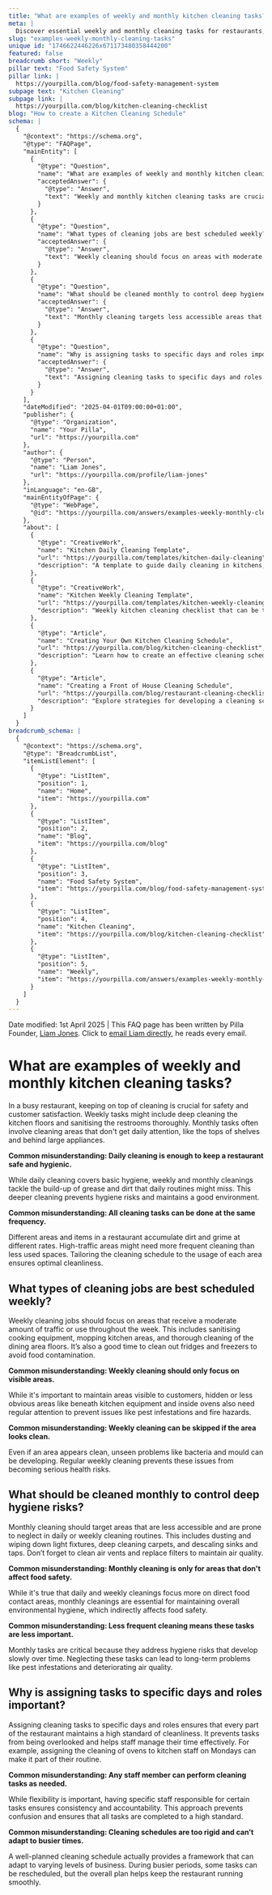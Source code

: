 ```yaml
---
title: "What are examples of weekly and monthly kitchen cleaning tasks?"
meta: |
  Discover essential weekly and monthly cleaning tasks for restaurants, including deep cleaning floors and sanitising less accessible areas to maintain hygiene.
slug: "examples-weekly-monthly-cleaning-tasks"
unique id: "1746622446226x671173480358444200"
featured: false
breadcrumb short: "Weekly"
pillar text: "Food Safety System"
pillar link: |
  https://yourpilla.com/blog/food-safety-management-system
subpage text: "Kitchen Cleaning"
subpage link: |
  https://yourpilla.com/blog/kitchen-cleaning-checklist
blog: "How to create a Kitchen Cleaning Schedule"
schema: |
  {
    "@context": "https://schema.org",
    "@type": "FAQPage",
    "mainEntity": [
      {
        "@type": "Question",
        "name": "What are examples of weekly and monthly kitchen cleaning tasks?",
        "acceptedAnswer": {
          "@type": "Answer",
          "text": "Weekly and monthly kitchen cleaning tasks are crucial in a busy restaurant to maintain safety and customer satisfaction. Weekly tasks include deep cleaning the kitchen floors and sanitising restrooms thoroughly. Monthly cleaning involves attending to less frequently cleaned areas, such as the tops of shelves and behind large appliances, tackling any build-up of grease and dirt. Tailoring the cleaning frequency based on the usage and traffic of each area ensures a hygienic environment."
        }
      },
      {
        "@type": "Question",
        "name": "What types of cleaning jobs are best scheduled weekly?",
        "acceptedAnswer": {
          "@type": "Answer",
          "text": "Weekly cleaning should focus on areas with moderate traffic or use, such as sanitising cooking equipment, mopping kitchen areas, and thorough cleaning of dining area floors. It is also advisable to clean out fridges and freezers weekly to prevent food contamination. Ensuring that hidden or less obvious areas like beneath kitchen equipment and inside ovens are regularly cleaned prevents pest infestations and fire hazards."
        }
      },
      {
        "@type": "Question",
        "name": "What should be cleaned monthly to control deep hygiene risks?",
        "acceptedAnswer": {
          "@type": "Answer",
          "text": "Monthly cleaning targets less accessible areas that are prone to neglect, like light fixtures, carpets, sinks, and taps. Don't overlook the importance of cleaning air vents and replacing filters to maintain air quality. Undertaking these tasks monthly addresses hygiene risks that develop over time and ensures a healthy environment."
        }
      },
      {
        "@type": "Question",
        "name": "Why is assigning tasks to specific days and roles important in maintaining restaurant cleanliness?",
        "acceptedAnswer": {
          "@type": "Answer",
          "text": "Assigning cleaning tasks to specific days and roles vitalises maintaining consistent cleanliness standards in a restaurant. It helps prevent tasks from being overlooked and aids staff in managing their time efficiently. This specification fosters consistency and accountability, preventing confusion and upholding high cleaning standards, and can adapt to varying business levels."
        }
      }
    ],
    "dateModified": "2025-04-01T09:00:00+01:00",
    "publisher": {
      "@type": "Organization",
      "name": "Your Pilla",
      "url": "https://yourpilla.com"
    },
    "author": {
      "@type": "Person",
      "name": "Liam Jones",
      "url": "https://yourpilla.com/profile/liam-jones"
    },
    "inLanguage": "en-GB",
    "mainEntityOfPage": {
      "@type": "WebPage",
      "@id": "https://yourpilla.com/answers/examples-weekly-monthly-cleaning-tasks"
    },
    "about": [
      {
        "@type": "CreativeWork",
        "name": "Kitchen Daily Cleaning Template",
        "url": "https://yourpilla.com/templates/kitchen-daily-cleaning",
        "description": "A template to guide daily cleaning in kitchens, customisable per site for optimal cleanliness."
      },
      {
        "@type": "CreativeWork",
        "name": "Kitchen Weekly Cleaning Template",
        "url": "https://yourpilla.com/templates/kitchen-weekly-cleaning",
        "description": "Weekly kitchen cleaning checklist that can be tailored based on specific site requirements."
      },
      {
        "@type": "Article",
        "name": "Creating Your Own Kitchen Cleaning Schedule",
        "url": "https://yourpilla.com/blog/kitchen-cleaning-checklist",
        "description": "Learn how to create an effective cleaning schedule for your kitchen with this comprehensive guide."
      },
      {
        "@type": "Article",
        "name": "Creating a Front of House Cleaning Schedule",
        "url": "https://yourpilla.com/blog/restaurant-cleaning-checklists",
        "description": "Explore strategies for developing a cleaning schedule for the front of the house in a restaurant."
      }
    ]
  }
breadcrumb_schema: |
  {
    "@context": "https://schema.org",
    "@type": "BreadcrumbList",
    "itemListElement": [
      {
        "@type": "ListItem",
        "position": 1,
        "name": "Home",
        "item": "https://yourpilla.com"
      },
      {
        "@type": "ListItem",
        "position": 2,
        "name": "Blog",
        "item": "https://yourpilla.com/blog"
      },
      {
        "@type": "ListItem",
        "position": 3,
        "name": "Food Safety System",
        "item": "https://yourpilla.com/blog/food-safety-management-system"
      },
      {
        "@type": "ListItem",
        "position": 4,
        "name": "Kitchen Cleaning",
        "item": "https://yourpilla.com/blog/kitchen-cleaning-checklist"
      },
      {
        "@type": "ListItem",
        "position": 5,
        "name": "Weekly",
        "item": "https://yourpilla.com/answers/examples-weekly-monthly-cleaning-tasks"
      }
    ]
  }
---
```


Date modified: 1st April 2025 | This FAQ page has been written by Pilla Founder, [Liam Jones](https://yourpilla.com/profile/liam-jones). Click to [email Liam directly](https://mailto:liam@yourpilla.com), he reads every email.

# What are examples of weekly and monthly kitchen cleaning tasks?

In a busy restaurant, keeping on top of cleaning is crucial for safety and customer satisfaction. Weekly tasks might include deep cleaning the kitchen floors and sanitising the restrooms thoroughly. Monthly tasks often involve cleaning areas that don't get daily attention, like the tops of shelves and behind large appliances.

**Common misunderstanding: Daily cleaning is enough to keep a restaurant safe and hygienic.**

While daily cleaning covers basic hygiene, weekly and monthly cleanings tackle the build-up of grease and dirt that daily routines might miss. This deeper cleaning prevents hygiene risks and maintains a good environment.

**Common misunderstanding: All cleaning tasks can be done at the same frequency.**

Different areas and items in a restaurant accumulate dirt and grime at different rates. High-traffic areas might need more frequent cleaning than less used spaces. Tailoring the cleaning schedule to the usage of each area ensures optimal cleanliness.

## What types of cleaning jobs are best scheduled weekly?

Weekly cleaning jobs should focus on areas that receive a moderate amount of traffic or use throughout the week. This includes sanitising cooking equipment, mopping kitchen areas, and thorough cleaning of the dining area floors. It’s also a good time to clean out fridges and freezers to avoid food contamination.

**Common misunderstanding: Weekly cleaning should only focus on visible areas.**

While it's important to maintain areas visible to customers, hidden or less obvious areas like beneath kitchen equipment and inside ovens also need regular attention to prevent issues like pest infestations and fire hazards.

**Common misunderstanding: Weekly cleaning can be skipped if the area looks clean.**

Even if an area appears clean, unseen problems like bacteria and mould can be developing. Regular weekly cleaning prevents these issues from becoming serious health risks.

## What should be cleaned monthly to control deep hygiene risks?

Monthly cleaning should target areas that are less accessible and are prone to neglect in daily or weekly cleaning routines. This includes dusting and wiping down light fixtures, deep cleaning carpets, and descaling sinks and taps. Don’t forget to clean air vents and replace filters to maintain air quality.

**Common misunderstanding: Monthly cleaning is only for areas that don't affect food safety.**

While it's true that daily and weekly cleanings focus more on direct food contact areas, monthly cleanings are essential for maintaining overall environmental hygiene, which indirectly affects food safety.

**Common misunderstanding: Less frequent cleaning means these tasks are less important.**

Monthly tasks are critical because they address hygiene risks that develop slowly over time. Neglecting these tasks can lead to long-term problems like pest infestations and deteriorating air quality.

## Why is assigning tasks to specific days and roles important?

Assigning cleaning tasks to specific days and roles ensures that every part of the restaurant maintains a high standard of cleanliness. It prevents tasks from being overlooked and helps staff manage their time effectively. For example, assigning the cleaning of ovens to kitchen staff on Mondays can make it part of their routine.

**Common misunderstanding: Any staff member can perform cleaning tasks as needed.**

While flexibility is important, having specific staff responsible for certain tasks ensures consistency and accountability. This approach prevents confusion and ensures that all tasks are completed to a high standard.

**Common misunderstanding: Cleaning schedules are too rigid and can’t adapt to busier times.**

A well-planned cleaning schedule actually provides a framework that can adapt to varying levels of business. During busier periods, some tasks can be rescheduled, but the overall plan helps keep the restaurant running smoothly.
